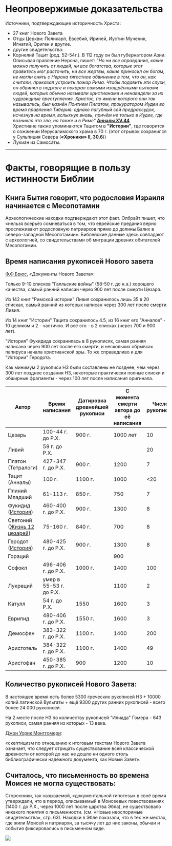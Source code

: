# Неопровержимые доказательства

Источники, подтверждающие историчность Христа:
- 27 книг Нового Завета
- Отцы Церкви: Поликарп, Евсебий, Ириней, Иустин Мученик, Игнатий, Ориген и другие.
- другие свидетельства:
- Корнелий Тацит (род. 52-54г.). В 112 году он был губернатором Азии. Описывая правление Нерона, пишет: *"Но ни все оправдания, какие можно получить от людей, ни все богатства, которые этот правитель мог расточить, ни все жертвы, какие приносил он богам, не могли снять с Нерона тягостное обвинение в том, что он, как считали, приказал устроить пожар Рима. Чтобы подавить эти слухи, он обвинил в поджоге и покарал самыми изощрёнными пытками людей, которых обычно называли христианами и ненавидели за их чудовищные преступления. Христос, по имени которого они так назывались, был казнён Понтием Пилатом, прокуратором Иудеи во время правления Тиберия: однако пагубный сей предрассудок, исчезнув на время, вспыхнул вновь, причём не только в Иудее, где возникло это зло, но также и в Риме"* **[Анналы XV.44](https://ru.wikipedia.org/wiki/%D0%9F%D1%83%D0%B1%D0%BB%D0%B8%D0%B9_%D0%9A%D0%BE%D1%80%D0%BD%D0%B5%D0%BB%D0%B8%D0%B9_%D0%A2%D0%B0%D1%86%D0%B8%D1%82#%D0%A2%D0%B0%D1%86%D0%B8%D1%82_%D0%BE_%D1%85%D1%80%D0%B8%D1%81%D1%82%D0%B8%D0%B0%D0%BD%D1%81%D1%82%D0%B2%D0%B5 "Тацит о христианах; статья в Википедии")**  
Христиане также упоминаются Тацитом в **"Истории"**, где говорится о сожжении Иерусалимского храма в 70 г. (этот отрывок сохранился у Сульпиция Севера (**«Хроники» II, 30.6**))
- Лукиан из Самосаты.


***

# Факты, говорящие в пользу истинности Библии

## Книга Бытия говорит, что родословия Израиля начинается с Месопотамии

Археологические находки подтверждают этот факт. Олбрайт пишет, что «нельзя всерьёз сомневаться в том, что еврейские предания верно прослеживают родословную патриархов прямо до долины Балих в северо-западной Месопотамии». Библейские данные здесь совпадают с археологией, со свидетельствами об миграции древних обитателей Месопотамии.

## Время написания рукописей Нового завета

[Ф.Ф.Брюс](https://azbyka.ru/otechnik/konfessii/neosporimye-svidetelstva/1_28#sel=401:7,401:9), «Документы Нового Завета»:

Только 9-10 списков "Галльские войны" (58-50 г. до н.э.) хорошего качества, самый ранний написан через 900 лет после смерти Цезаря.

Из 142 книг "Римской истории" Ливия сохранилось лишь 35 в 20 списках, самый ранний из которых написан через 300 лет после смерти Ливия.

Из 14 книг "Истории" Тацита сохранилось 4.5, из 16 книг его "Анналов" - 10 целиком и 2 - частично. И всё это - в 2 списках (через 700 и 900 лет).

"История" Фукидида сохранилась в 8 рукописях, самая ранняя написана через 900 лет после его смерти, и нескольких обрывках папируса начала христианской эры. То же справедливо и для "Истории" Геродота.

Как минимум 2 рукописи НЗ были составлены не позднее, чем через 300 лет позднее создания НЗ, некоторые практически полные списки и обширные фрагменты - через 100 лет после написания оригинала.

Автор | Время написания | Датировка древнейшей рукописи | С момента смерти автора до её написания | Число рукописей
--- | --- | --- | --- | ---
Цезарь | 100-44 г. до Р.Х. | 900 г. | 1000 лет | 10
Ливий | 59 г. до Р.Х. | | | 20
Платон (Тетралоги) | 427-347 г. до Р.Х. | 900 г. | 1200 | 7
Тацит (Анналы) | 100 г. | 1100 г. | 1000 | <20
Плиний Младший | 61-113 г. | 850 г. | 750 | 7
Фукидид ([История](https://ru.wikipedia.org/wiki/%D0%98%D1%81%D1%82%D0%BE%D1%80%D0%B8%D1%8F_(%D0%A4%D1%83%D0%BA%D0%B8%D0%B4%D0%B8%D0%B4) "Статья в Википедии")) | 460-400 г. до Р.Х. | 900 г. | 1300 | 8 
Светоний ([Жизнь 12 цезарей](https://ru.wikipedia.org/wiki/%D0%96%D0%B8%D0%B7%D0%BD%D1%8C_%D0%B4%D0%B2%D0%B5%D0%BD%D0%B0%D0%B4%D1%86%D0%B0%D1%82%D0%B8_%D1%86%D0%B5%D0%B7%D0%B0%D1%80%D0%B5%D0%B9 "Статья в Википедии")) | 75-160 г. | 840 г. | 700 | 8 
Геродот ([История](https://ru.wikipedia.org/wiki/%D0%98%D1%81%D1%82%D0%BE%D1%80%D0%B8%D1%8F_(%D0%93%D0%B5%D1%80%D0%BE%D0%B4%D0%BE%D1%82) "Статья в Википедии")) | 480-425 г. до Р.Х. | 900 г. | 1300 | 8
Гораций | | | 900 |
Софокл | 496-406 г. до Р.Х. | 1000 г. | 1400 | 100
Лукреций | умер в 55-53 г. до Р.Х. | | 1100 | 2
Катулл | 54 г. до Р.Х. | 1550 | 1600 | 3
Еврипид | 480-406 г. до Р.Х. | 1550 г. | 1600 | 3
Демосфен | 383-322 г. до Р.Х. | 1100 г. | 1400 | 200
Аристотель | 384-322 г. до Р.Х. | 1100 г. | 1400 | 49
Аристофан | 450-385 г. до Р.Х. | 900 | 1200 | 10


## Количество рукописей Нового Завета:

В настоящее время есть более 5300 греческих рукописей НЗ + 10000 копий латинской Вульгаты + ещё 9300 других ранних рукописей - всего более 24 000 рукописей. 

На 2 месте после НЗ по количеству рукописей "Илиада" Гомера - 643 рукописи, самая ранняя из которых - 13 века. 

[Джон Уорик Монтгомери](https://azbyka.ru/otechnik/konfessii/neosporimye-svidetelstva/1#sel=393:1,393:3):

«скептицизм по отношению к итоговым текстам Нового Завета означает, что следует отрицать существование всей классической древности от которой до нас не дошло ни одного столь библиографически надёжного документа, как Новый Завет».

## Считалось, что письменность во времена Моисея не могла существовать:

Сторонники, так называемой, «документальной гипотезы» в своё время утверждали, что в период, описываемый в Моисеевых повествованиях (1400 г. до Р.Х., через 1000 лет после царства Эбла), не существовало никакого понятия о письменности. (см. «Новые неоспоримые свидетельства», стр. 63). Находки в Эбле показали, что в тех же местах, где жили Моисей и патриархи, за тысячу лет до них законы, обычаи и события фиксировались в письменном виде.

<!--- 
## Высказывания известных людей 

[Нельсон Глюк](https://azbyka.ru/otechnik/konfessii/neosporimye-svidetelstva/6_2#sel=7:1,7:2), известный еврейский археолог: «Можно категорически утверждать, что ни одно археологическое открытие ещё никогда не противоречило данным Библии».

[Уильям Ф.Олбрайт](https://azbyka.ru/otechnik/konfessii/neosporimye-svidetelstva/6_2#sel=8:1,8:3), один из самых знаменитых археологов: «Нет никакого сомнения, что археология продолжает подтверждать практически полное соответствие библейских преданий историческим фактам».
--->

![](C:\1.png)

